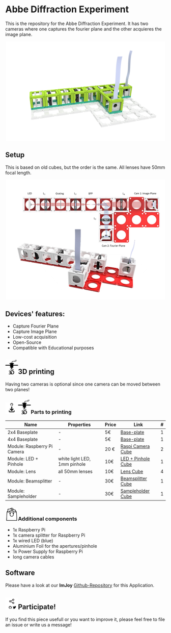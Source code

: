 # Abbe Diffraction Experiment
This is the repository for the Abbe Diffraction Experiment. It has two cameras where one captures the fourier plane and the other acquieres the image plane.

<p align="center">
<img src="./IMAGES/Application_Abbe-Experiment_v2.png" width="500">
</p>

## Setup
This is based on old cubes, but the order is the same. All lenses have 50mm focal length.
<p align="center">
<img src="./IMAGES/Abbe_Experiment_3.jpg.png" width="500">
</p>

## Devices' features:

* Capture Fourier Plane
* Capture Image Plane
* Low-cost acquisition
* Open-Source
* Compatible with Educational purposes


## <img src="./IMAGES/P.png" width="40">3D printing

Having two cameras is optional since one camera can be moved between two planes!

### <img src="./IMAGES/D.png" width="40"><img src="./IMAGES/P.png" width="40">Parts to printing

|  Name | Properties  |  Price | Link  | # |
|---|---|---|---|---|
|  2x4 Baseplate | - | 5€  | [Base-plate](../ASSEMBLY_Baseplate_v2/)  | 1|
|  4x4 Baseplate | - | 5€  | [Base-plate](../ASSEMBLY_Baseplate_v2/)  | 1|
|  Module: Raspberry Pi Camera | -  | 20 €  | [Raspi Camera Cube](../ASSEMBLY_CUBE_RaspiCam_v2)  | 2|
|  Module: LED + Pinhole  | white light LED, 1mm pinhole | 10€  | [LED + Pinhole Cube](../ASSEMBLY_CUBE_LED_v2)  | 1|
|  Module: Lens | all 50mm lenses | 10€  | [Lens Cube](../ASSEMBLY_CUBE_Lens_v2)  | 4 |
|  Module: Beamsplitter | - | 30€  | [Beamsplitter Cube](../ASSEMBLY_CUBE_Beamsplitter_v2)  | 1 |
|  Module: Sampleholder | - | 30€  | [Sampleholder Cube](../ASSEMBLY_CUBE_Sample_Holder_v2)  | 1 |

### <img src="./IMAGES/B.png" width="40">Additional components

* 1x Raspberry Pi
* 1x camera splitter for Raspberry Pi
* 1x wired LED (blue)
* Aluminium Foil for the apertures/pinhole
* 1x Power Supply for Raspberry Pi
* long camera cables

## Software
Please have a look at our **ImJoy** [Github-Repository](https://github.com/bionanoimaging/UC2-ImJoy-GIT) for this Application.

## <img src="./IMAGES/S.png" width="40">Participate!
If you find this piece usefull or you want to improve it, please feel free to file an issue or write us a message!
